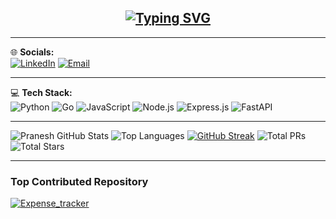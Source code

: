 <h2 align="center">
  <a href="https://github.com/Pranesh-alt">
    <img src="https://readme-typing-svg.demolab.com?font=Fira+Code&weight=900&size=40&pause=1000&color=F75C7E&center=true&vCenter=true&width=600&lines=PRANESH" alt="Typing SVG" />
  </a>
</h2>


---

🌐 **Socials:**   
[![LinkedIn](https://img.shields.io/badge/LinkedIn-0077B5.svg?&style=for-the-badge&logo=linkedin&logoColor=white)](https://www.linkedin.com/in/pranesh-r-0886b5308/)
[![Email](https://img.shields.io/badge/Email-D14836?style=for-the-badge&logo=gmail&logoColor=white)](mailto:praneshtaker@gmail.com)

---
💻 **Tech Stack:**  
![Python](https://img.shields.io/badge/Python-3670A0?style=for-the-badge&logo=python&logoColor=white)
![Go](https://img.shields.io/badge/Go-00ADD8?style=for-the-badge&logo=go&logoColor=white)
![JavaScript](https://img.shields.io/badge/JavaScript-F7DF1E?style=for-the-badge&logo=javascript&logoColor=black)
![Node.js](https://img.shields.io/badge/Node.js-339933?style=for-the-badge&logo=node.js&logoColor=white)
![Express.js](https://img.shields.io/badge/Express.js-000000?style=for-the-badge&logo=express&logoColor=white)
![FastAPI](https://img.shields.io/badge/FastAPI-009688?style=for-the-badge&logo=fastapi&logoColor=white)

---

![Pranesh GitHub Stats](https://github-readme-stats.vercel.app/api?username=Pranesh-alt&theme=radical&show_icons=true&include_all_commits=true&count_private=true&disable_animations=false&hide_title=false&line_height=26&rank_icon=github&custom_title=📈+Pranesh's+Developer+Stats&cache_bust=20250716)
![Top Languages](https://github-readme-stats.vercel.app/api/top-langs/?username=Pranesh-alt&layout=compact&langs_count=10&theme=radical&card_width=320&hide_progress=false&cache_bust=20250716)
[![GitHub Streak](https://github-readme-streak-stats.herokuapp.com?user=Pranesh-alt&theme=radical&mode=daily&hide_border=false&ring=F75C7E&fire=F75C7E&sideNums=FFB6C1&sideLabels=FFB6C1&dates=FFFFFF&date_format=j%20M%5B%2C%20Y%5D&currStreakLabel=FFDD00&border=DD2727&stroke=000000&cache_bust=20250716)](https://git.io/streak-stats)
![Total PRs](https://img.shields.io/badge/dynamic/json?label=PRs&query=$.public_repos&url=https://api.github.com/users/Pranesh-alt&style=for-the-badge&color=F75C7E)
![Total Stars](https://img.shields.io/github/stars/Pranesh-alt?style=for-the-badge&color=F75C7E)


---

### Top Contributed Repository

[![Expense_tracker](https://github-readme-stats.vercel.app/api/pin/?username=Pranesh-alt&repo=Expense_tracker&theme=radical)](https://github.com/Pranesh-alt/Expense_tracker)
